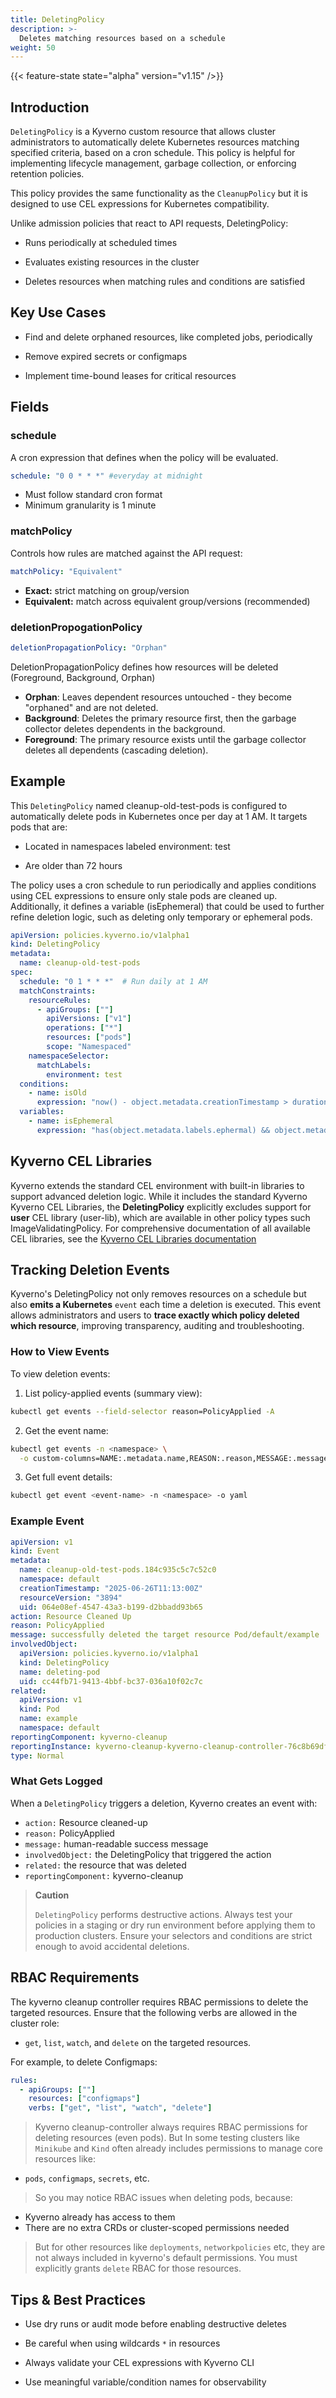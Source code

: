 ```yaml
---
title: DeletingPolicy
description: >-
  Deletes matching resources based on a schedule
weight: 50
---
```


{{< feature-state state="alpha" version="v1.15" />}}

## Introduction

`DeletingPolicy` is a Kyverno custom resource that allows cluster administrators to automatically delete Kubernetes resources matching specified criteria, based on a cron schedule. This policy is helpful for implementing lifecycle management, garbage collection, or enforcing retention policies.

This policy provides the same functionality as the `CleanupPolicy` but it is designed to use CEL expressions for Kubernetes compatibility. 

Unlike admission policies that react to API requests, DeletingPolicy:

- Runs periodically at scheduled times

- Evaluates existing resources in the cluster

- Deletes resources when matching rules and conditions are satisfied

## Key Use Cases

- Find and delete orphaned resources, like completed jobs, periodically

- Remove expired secrets or configmaps

- Implement time-bound leases for critical resources

## Fields

### schedule
A cron expression that defines when the policy will be evaluated.

```yaml
schedule: "0 0 * * *" #everyday at midnight
```

- Must follow standard cron format
- Minimum granularity is 1 minute


### matchPolicy
Controls how rules are matched against the API request:

```yaml
matchPolicy: "Equivalent"
```
- **Exact:** strict matching on group/version
- **Equivalent:** match across equivalent group/versions (recommended)

### deletionPropogationPolicy

```yaml
deletionPropagationPolicy: "Orphan"
```

DeletionPropagationPolicy defines how resources will be deleted (Foreground, Background, Orphan)
- **Orphan**: Leaves dependent resources untouched - they become "orphaned" and are not deleted.
- **Background**: Deletes the primary resource first, then the garbage collector deletes dependents in the background.
- **Foreground**: The primary resource exists until the garbage collector deletes all dependents (cascading deletion).


## Example

This `DeletingPolicy` named cleanup-old-test-pods is configured to automatically delete pods in Kubernetes once per day at 1 AM. It targets pods that are:

- Located in namespaces labeled environment: test

- Are older than 72 hours

The policy uses a cron schedule to run periodically and applies conditions using CEL expressions to ensure only stale pods are cleaned up. Additionally, it defines a variable (isEphemeral) that could be used to further refine deletion logic, such as deleting only temporary or ephemeral pods.

```yaml
apiVersion: policies.kyverno.io/v1alpha1
kind: DeletingPolicy
metadata:
  name: cleanup-old-test-pods
spec:
  schedule: "0 1 * * *"  # Run daily at 1 AM
  matchConstraints:
    resourceRules:
      - apiGroups: [""]
        apiVersions: ["v1"]
        operations: ["*"]
        resources: ["pods"]
        scope: "Namespaced"
    namespaceSelector:
      matchLabels:
        environment: test
  conditions:
    - name: isOld
      expression: "now() - object.metadata.creationTimestamp > duration('72h')"
  variables:
    - name: isEphemeral
      expression: "has(object.metadata.labels.ephermal) && object.metadata.labels.ephemeral == 'true'"
```

## Kyverno CEL Libraries

Kyverno extends the standard CEL environment with built-in libraries to support advanced deletion logic. While it includes the standard Kyverno Kyverno CEL Libraries, the **DeletingPolicy** explicitly excludes support for **user** CEL library (user-lib), which are available in other policy types such ImageValidatingPolicy. For comprehensive documentation of all available CEL libraries, see the [Kyverno CEL Libraries documentation](/docs/policy-types/cel-libraries/)


## Tracking Deletion Events
Kyverno's DeletingPolicy not only removes resources on a schedule but also **emits a Kubernetes** `event` each time a deletion is executed. This event allows administrators and users to **trace exactly which policy deleted which resource**, improving transparency, auditing and troubleshooting.

### How to View Events
To view deletion events:

1. List policy-applied events (summary view):
```bash
kubectl get events --field-selector reason=PolicyApplied -A
```

2. Get the event name:
```bash
kubectl get events -n <namespace> \
  -o custom-columns=NAME:.metadata.name,REASON:.reason,MESSAGE:.message
```

3. Get full event details:
```bash
kubectl get event <event-name> -n <namespace> -o yaml
```

### Example Event
```yaml
apiVersion: v1
kind: Event
metadata:
  name: cleanup-old-test-pods.184c935c5c7c52c0
  namespace: default
  creationTimestamp: "2025-06-26T11:13:00Z"
  resourceVersion: "3894"
  uid: 064e08ef-4547-43a3-b199-d2bbadd93b65
action: Resource Cleaned Up
reason: PolicyApplied
message: successfully deleted the target resource Pod/default/example
involvedObject:
  apiVersion: policies.kyverno.io/v1alpha1
  kind: DeletingPolicy
  name: deleting-pod
  uid: cc44fb71-9413-4bbf-bc37-036a10f02c7c
related:
  apiVersion: v1
  kind: Pod
  name: example
  namespace: default
reportingComponent: kyverno-cleanup
reportingInstance: kyverno-cleanup-kyverno-cleanup-controller-76c8b69df6-89mjj
type: Normal
```

### What Gets Logged

When a `DeletingPolicy` triggers a deletion, Kyverno creates an event with:

- `action:` Resource cleaned-up
- `reason:` PolicyApplied
- `message:` human-readable success message
- `involvedObject:` the DeletingPolicy that triggered the action
- `related:` the resource that was deleted
- `reportingComponent:` kyverno-cleanup

> **Caution**
> 
> `DeletingPolicy` performs destructive actions. Always test your policies in a staging or dry run environment before applying them to production clusters. Ensure your selectors and conditions are strict enough to avoid accidental deletions.

## RBAC Requirements
The kyverno cleanup controller requires RBAC permissions to delete the targeted resources. Ensure that the following verbs are allowed in the cluster role:

-  `get`, `list`, `watch`, and `delete` on the targeted resources.

For example, to delete Configmaps:
```yaml
rules:
  - apiGroups: [""]
    resources: ["configmaps"]
    verbs: ["get", "list", "watch", "delete"]
```

> Kyverno cleanup-controller always requires RBAC permissions for deleting resources (even pods). But In some testing clusters like `Minikube` and `Kind` often already includes permissions to manage core resources like: 
- `pods`, `configmaps`, `secrets`, etc.
>So you may notice RBAC issues when deleting pods, because:
  - Kyverno already has access to them
  - There are no extra CRDs or cluster-scoped permissions needed
> But for other resources like `deployments`, `networkpolicies` etc, they are not always included in kyverno's default permissions. You must explicitly grants `delete` RBAC for those resources.

## Tips & Best Practices
- Use dry runs or audit mode before enabling destructive deletes

- Be careful when using wildcards `*` in resources

- Always validate your CEL expressions with Kyverno CLI

- Use meaningful variable/condition names for observability


